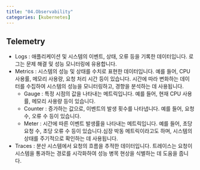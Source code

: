 ```yaml
---
title: "04.Observability"
categories: [kubernetes]
---
```


## Telemetry

- Logs : 애플리케이션 및 시스템의 이벤트, 상태, 오류 등을 기록한 데이터입니다. 로그는 문제 해결 및 성능 모니터링에 유용합니다.
- Metrics : 시스템의 성능 및 상태를 수치로 표현한 데이터입니다. 예를 들어, CPU 사용률, 메모리 사용량, 요청 처리 시간 등이 있습니다.
시간에 따라 변화하는 데이터를 수집하여 시스템의 성능을 모니터링하고, 경향을 분석하는 데 사용됩니다.
  - Gauge : 특정 시점의 값을 나타내는 메트릭입니다. 예를 들어, 현재 CPU 사용률, 메모리 사용량 등이 있습니다.
  - Counter : 증가하는 값으로, 이벤트의 발생 횟수를 나타냅니다. 예를 들어, 요청 수, 오류 수 등이 있습니다.
  - Meter : 시간에 따른 이벤트 발생률을 나타내는 메트릭입니다. 예를 들어, 초당 요청 수, 초당 오류 수 등이 있습니다.심장 박동 메트릭이라고도 하며, 시스템의 상태를 주기적으로 확인하는 데 사용됩니다.
- Traces : 분산 시스템에서 요청의 흐름을 추적한 데이터입니다. 트레이스는 요청이 시스템을 통과하는 경로를 시각화하여 성능 병목 현상을 식별하는 데 도움을 줍니다.